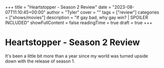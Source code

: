 +++
title = "Heartstopper - Season 2 Review"
date = "2023-08-07T11:10:45+00:00"
author = "Tyler"
cover = ""
tags = ["review"]
categories = ["shows/movies"]
description = "If gay bad, why gay win? | SPOILER INCLUDED"
showFullContent = false
readingTime = true
draft = true
+++

# Heartstopper - Season 2 Review

It's been a little bit more than a year since my world was turned upside down with the release of season 1.
